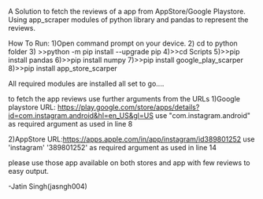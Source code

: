 A Solution to fetch the reviews of a app from AppStore/Google Playstore.
Using app_scraper modules of python library and pandas to represent the reviews.

How To Run:
1)Open command prompt on your device.
2) cd to python folder
3) >>python -m pip install --upgrade pip
4)>>cd Scripts
5)>>pip install pandas
6)>>pip install numpy
7)>>pip install google_play_scarper
8)>>pip install app_store_scarper

All required modules are installed all set to go....


to fetch the app reviews use further arguments from the URLs
1)Google playstore URL: https://play.google.com/store/apps/details?id=com.instagram.android&hl=en_US&gl=US
   use "com.instagram.android" as required argument as used in line 8

2)AppStore URL:https://apps.apple.com/in/app/instagram/id389801252
  use 'instagram' '389801252' as required argument as used in line 14


please use those app available on both stores and app with few reviews to easy output.


-Jatin Singh(jasngh004)
